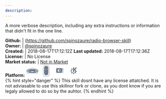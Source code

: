 ```yaml
---
description: 
---
```

A more verbose description, including any extra instructions or
information that didn't fit in the one line.

**Github:** | (https://github.com/spinozaure/radio-browser-skill)  
**Owner:** | [@spinozaure](https://github.com/spinozaure)  
**Created:** | 2018-08-17T17:12:12Z  **Last updated:** 2018-08-17T17:12:36Z  
**License:** | No License  
**Market status:** | [Not in Market](https://market.mycroft.ai/skill/)  
**Platform:**   ![](.gitbook/assets/mark-1-icon.png)  ![](.gitbook/assets/mark-2-icon.png)  ![](.gitbook/assets/picroft-icon.png)  ![](.gitbook/assets/kde.png)   
{% hint style="danger" %}
This skill dosnt have any license attatched. It is not adviasable to use this skillnor fork or clone, as you dont know if you are legaly allowed to do so by the auhtor.
{% endhint %}
